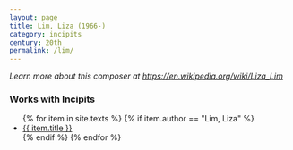 ```yaml
---
layout: page
title: Lim, Liza (1966-)
category: incipits
century: 20th
permalink: /lim/
---
```


*Learn more about this composer at <a href="https://en.wikipedia.org/wiki/Liza_Lim" target="_blank">https://en.wikipedia.org/wiki/Liza_Lim</a>*
<br/>

### Works with Incipits
<ul class="texts">
    {% for item in site.texts %}
      {% if item.author == "Lim, Liza" %}
          <li class="text-title">
          <a href="{{ site.baseurl }}{{ item.url }}">
        {{ item.title }}
              </a>
    </li>
      {% endif %}
    {% endfor %}
</ul>
